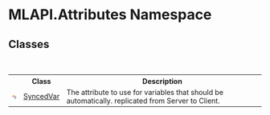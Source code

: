 # MLAPI.Attributes Namespace

## Classes
&nbsp;<table><tr><th></th><th>Class</th><th>Description</th></tr><tr><td>![Public class](media/pubclass.gif "Public class")</td><td><a href="T_MLAPI_Attributes_SyncedVar">SyncedVar</a></td><td>
The attribute to use for variables that should be automatically. replicated from Server to Client.</td></tr></table>&nbsp;
